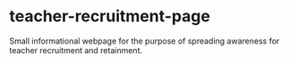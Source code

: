 # teacher-recruitment-page
Small informational webpage for the purpose of spreading awareness for teacher recruitment and retainment.
